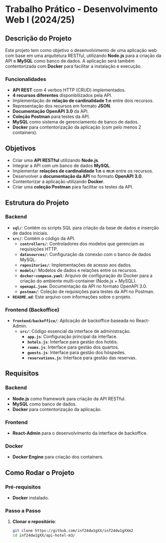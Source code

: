# Trabalho Prático - Desenvolvimento Web I (2024/25)

## Descrição do Projeto

Este projeto tem como objetivo o desenvolvimento de uma aplicação web com base em uma arquitetura RESTful, utilizando **Node.js** para a criação da API e **MySQL** como banco de dados. A aplicação será também contentorizada com **Docker** para facilitar a instalação e execução.

### Funcionalidades

- **API REST** com 4 verbos HTTP (CRUD) implementados.
- **4 recursos diferentes** disponibilizados pela API.
- Implementação de **relação de cardinalidade 1:n** entre dois recursos.
- Representação dos recursos em formato **JSON**.
- **Documentação OpenAPI 3.0** da API.
- **Coleção Postman** para testes da API.
- **MySQL** como sistema de gerenciamento de banco de dados.
- **Docker** para contentorização da aplicação (com pelo menos 2 containers).

## Objetivos

- Criar uma **API RESTful** utilizando **Node.js**.
- Integrar a API com um banco de dados **MySQL**.
- Implementar **relações de cardinalidade 1:n** e **m:n** entre os recursos.
- Desenvolver a **documentação da API** no formato **OpenAPI 3.0**.
- Contentorizar a aplicação utilizando **Docker**.
- Criar uma **coleção Postman** para facilitar os testes da API.

## Estrutura do Projeto

### Backend

- **`sql/`**: Contém os scripts SQL para criação da base de dados e inserção de dados iniciais.
- **`src/`**: Contém o código da API.
  - **`controllers/`**: Controladores dos modelos que gerenciam as requisições HTTP.
  - **`datasources/`**: Configuração da conexão com o banco de dados MySQL.
  - **`repositories/`**: Implementações de acesso aos dados.
  - **`models/`**: Modelos de dados e relações entre os recursos.
  - **`docker-compose.yaml`**: Arquivo de configuração do Docker para a criação do ambiente multi-container (Node.js + MySQL).
  - **`openapi.json`**: Documentação da API no formato OpenAPI 3.0.
  - **`postman/`**: Coleção de requisições para testes da API no Postman.
- **`README.md`**: Este arquivo com informações sobre o projeto.

### Frontend (Backoffice)

- **`frontend/backoffice/`**: Aplicação de backoffice baseada no React-Admin.
  - **`src/`**: Código essencial da interface de administração.
    - **`app.js`**: Configuração principal da interface.
    - **`hotels.js`**: Interface para gestão dos hotéis.
    - **`rooms.js`**: Interface para gestão dos quartos.
    - **`guests.js`**: Interface para gestão dos hóspedes.
    - **`reservations.js`**: Interface para gestão das reservas.

## Requisitos

### Backend

- **Node.js** como framework para criação da API RESTful.
- **MySQL** como banco de dados.
- **Docker** para contentorização da aplicação.

### Frontend

- **React-Admin** para o desenvolvimento da interface de backoffice.

### Docker

- **Docker Engine** para criação dos containers.

## Como Rodar o Projeto

### Pré-requisitos

- **Docker** instalado.

### Passo a Passo

1. **Clonar o repositório**:

   ```bash
   git clone https://github.com/inf24dw1gXX/inf24dw1gXXm2
   cd inf24dw1gXX/api-hotel-m3/
